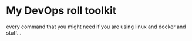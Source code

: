 <h1>My DevOps roll toolkit</h1>
<p>every command that you might need if you are using linux and docker and stuff...</p>